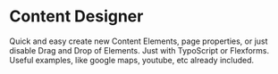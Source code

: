 Content Designer
======================================

Quick and easy create new Content Elements,
page properties, or just disable Drag and Drop
of Elements. Just with TypoScript or Flexforms. 
Useful examples, like google maps, youtube, 
etc already included.